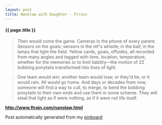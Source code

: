 ```yaml
---
layout: post
title: Nanolaw with Daughter - Ftrain
---
```


#### {{ page.title }}

> Then would come the game. Cameras in the phone of every parent. Sensors on the goals; sensors in the ref's whistle; in the ball; in the lamps that light the field. Yellow cards, goals, offsides, all recorded from many angles and tagged with time, location, temperature, whether for the memories or to limit liability—the motion of 22 bobbing ponytails transformed into lines of light.
  
> 
  
> One team would win; another team would lose; or they'd tie; or it would rain. All would go home. And days or decades from now, someone will find a way to cull, to merge, to bend the bobbing ponytails to their own ends and use them in some scheme. They will steal that light as if were nothing, as if it were not life itself.  

<strong><a href='http://www.ftrain.com/nanolaw.html'>http://www.ftrain.com/nanolaw.html</a></strong>

Post automatically generated from my <a href="http://pinboard.in/u:ndfine">pinboard</a>
